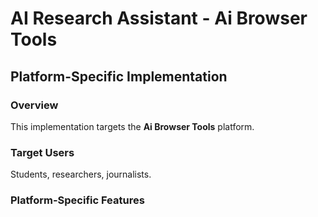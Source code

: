 # AI Research Assistant - Ai Browser Tools

## Platform-Specific Implementation

### Overview
This implementation targets the **Ai Browser Tools** platform.

### Target Users
Students, researchers, journalists.

### Platform-Specific Features
